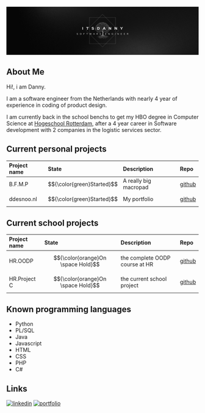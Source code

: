 ![ItsADanny GitHub banner](https://github.com/ItsADanny/ItsADanny/blob/main/ItsDannyGithubBanner.png?raw=true)

## About Me
Hi!, i am Danny.

I am a software engineer from the Netherlands with nearly 4 year of experience in coding of product design.

I am currently back in the school benchs to get my HBO degree in Computer Science at [Hogeschool Rotterdam](https://www.hogeschoolrotterdam.nl/opleidingen/bachelor/informatica/voltijd/), after a 4 year career in Software development with 2 companies in the logistic services sector.

## Current personal projects
| Project name | State     | Description                | Repo |
| :-------- | :------- | :------------------------- | :------- |
| B.F.M.P | $${\color{green}Started}$$ | A really big macropad | [github](https://github.com/ItsADanny/BFMP.QMK_Marcopad) |
| ddesnoo.nl | $${\color{green}Started}$$ | My portfolio | [github](https://github.com/ItsADanny/ddesnoo.nl) |

## Current school projects
| Project name | State     | Description                | Repo |
| :-------- | :------- | :------------------------- | :------- |
| HR.OODP | $${\color{orange}On \space Hold}$$ | the complete OODP course at HR | [github](https://github.com/ItsADanny/HR.OODP) |
| HR.Project C | $${\color{orange}On \space Hold}$$ | the current school project | [github](#) |

## Known programming languages

- Python
- PL/SQL
- Java
- Javascript
- HTML
- CSS
- PHP
- C#

## Links
[![linkedin](https://img.shields.io/badge/linkedin-0A66C2?style=for-the-badge&logo=linkedin&logoColor=white)](https://www.linkedin.com/in/ddesnoo/)
[![portfolio](https://img.shields.io/badge/my_portfolio-000?style=for-the-badge&logo=ko-fi&logoColor=white)](https://ddesnoo.nl)
